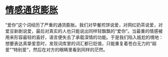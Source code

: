 # [情感通货膨胀](https://hoo.be/jiuyaodsp)

“爱你”这个词经历了严重的通货膨胀。我们对早餐煎饼说爱，对网红奶茶说爱，对爱豆新剧说爱，最后对真实的人也只能说出同样轻飘飘的“爱你”。当最重的情感被用来形容最轻的喜好，语言便失去了承载深情的功能。于是我们陷入尴尬的境地：想要表达真挚爱意时，发现词库里的词汇都已贬值，只能重复着苍白无力的“超爱”“特别爱”，然后在对方的眼睛里看到同样的茫然。
